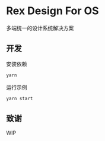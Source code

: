 # Rex Design For OS

多端统一的设计系统解决方案

## 开发

安装依赖

```bash
yarn
```

运行示例

```bash
yarn start
```

## 致谢

WIP
